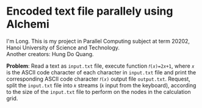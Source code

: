 # Encoded text file parallely using Alchemi 

I'm Long. This is my project in Parallel Computing subject at term 20202, Hanoi University of Science and Technology.<br />
Another creators: Hung Do Quang.

**Problem**: Read a text as `input.txt` file, execute function `𝑓(𝑥)=2𝑥+1`, where `𝑥` is the ASCII code character of each character in `input.txt` file and print the corresponding ASCII code character `𝑓(𝑥)` output file `output.txt`. Request, split the `input.txt` file into `𝑘` streams (`𝑘` input from the keyboard), according to the size of the `input.txt` file to perform on the nodes in the calculation grid.

